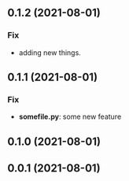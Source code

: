 ## 0.1.2 (2021-08-01)

### Fix

- adding new things.

## 0.1.1 (2021-08-01)

### Fix

- **somefile.py**: some new feature

## 0.1.0 (2021-08-01)

## 0.0.1 (2021-08-01)
